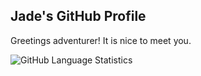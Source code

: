 ## Jade's GitHub Profile

Greetings adventurer! It is nice to meet you.

![GitHub Language Statistics](https://gitpeek-lang-skhkfgjhskljd.canadacentral-01.azurewebsites.net/api/GitHubStats/octocat/graph?width=470&barHeight=30&lgItemWidth=150)
